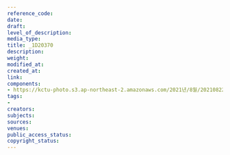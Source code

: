 ```yaml
---
reference_code: 
date: 
draft: 
level_of_description: 
media_type: 
title: _1D20370
description: 
weight: 
modified_at: 
created_at: 
link: 
components:
- https://kctu-photo.s3.ap-northeast-2.amazonaws.com/2021년/8월/20210822_’착취와+무권리의+고용허가제를+말한다!’+이주노동자+증언대회/_1D20370.jpg
tags:
- 
creators: 
subjects: 
sources: 
venues: 
public_access_status: 
copyright_status: 
---
```

